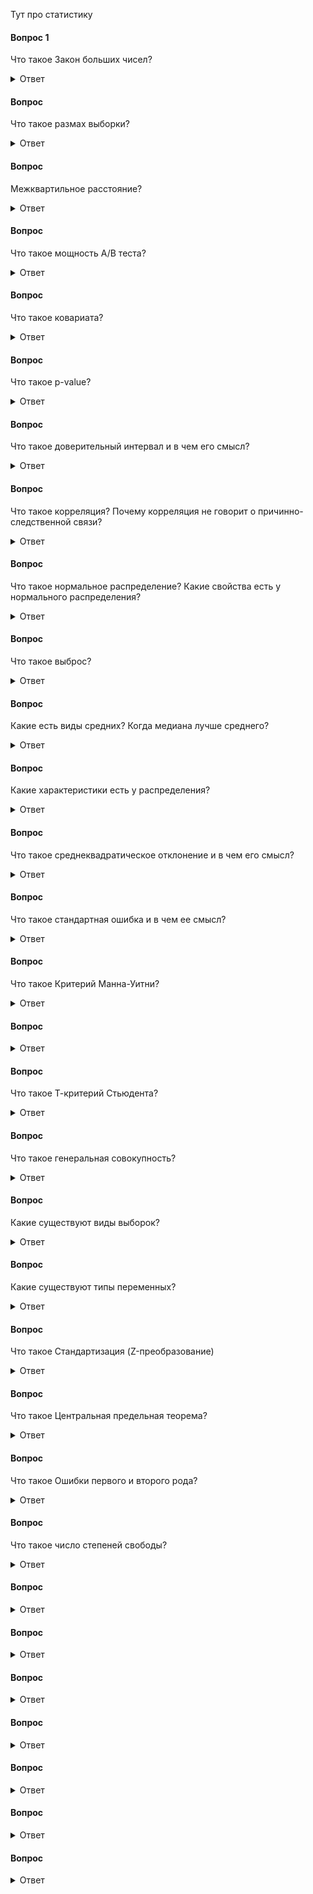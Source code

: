 Тут про статистику



#### Вопрос 1
Что такое Закон больших чисел?

<details>
<summary>Ответ</summary>
Закон больших чисел (ЗБЧ) гласит, что в большой выборке среднее значение этой выборке будет близко с теоретическому среднему. И чем больше выборка, тем ближе это эмпирическое среднее к теоретическому.
</details>

#### Вопрос
Что такое размах выборки?
<details>
<summary>Ответ</summary>
Размах выборки - это расстояние между максимальным и минимальным значениями выборки.
</details>

#### Вопрос
Межквартильное расстояние? 
<details>
<summary>Ответ</summary>
Межквартильное расстояние - это расстояние между первым и третьим квартилями или между 25 (1 квартиль) и 75 (3 квартиль) процентилями.
</details>


#### Вопрос
Что такое мощность A/B теста?
<details>
<summary>Ответ</summary>
Мощность теста (power) - это оценка вероятности обнаружить статистически значимые различия, если они действительно есть.
  
Эта вероятность рассчитывается так: 1 - P (ошибка 2 рода).

Ошибка второго рода — ошибочное принятие H0 гипотезы (что различий между вариантами эксперимента нет). Традиционно для A/B теста порог мощности принимается за 0.8 (80%), т.е. вероятность того, что мы ошибемся, если подтвердится H0 гипотеза - 20%.
Чем больше измерений в AB тесте, тем больше мощность этого теста. В многочисленные калькуляторы для оценки продолжительности A/B тестов мощность - один из параметров расчета.
</details>

#### Вопрос
Что такое ковариата?

<details>
<summary>Ответ</summary>
Ковариата - это метрика, которая коррелирует с целевой метрикой, может быть измерена до эксперимента и не зависит от других экспериментов. Это может быть какой-то признак - пол, возраст, участие в клубной программе и так далее.
</details>

#### Вопрос
Что такое p-value?
<details>
<summary>Ответ</summary>
P-value - это вероятность получить такое же или большее отклонение от средней (медианной) величины. Или вероятность ошибочно отклонить H0 гипотезу, т.е., что произойдет ошибка 1 рода (ошибочное отклонение H0 гипотезы).
Если p-value меньше порогового значения, нулевая гипотеза H0 может быть отклонена. При A/B тестировании в качестве порогового значения часто используют 0.05, реже используется 0.01.
</details>






#### Вопрос
Что такое доверительный интервал и в чем его смысл?

<details>
<summary>Ответ</summary>
Доварительный интервал - это диапазон значений выборочной совокупности, в который попадает среднее генеральной совокупности с определенной вероятностью.
  
Например, 95% доверительный интервал означает, что в диапазон значений от n1 до n2 с 95% вероятностью попадает среднее значение всей генеральной совокупности. Для нормального распределения это диапазон равняется среднее ± 1,96*σ. Сигма (σ) - это стандартное отклонение.
</details>

#### Вопрос
Что такое корреляция? Почему корреляция не говорит о причинно-следственной связи?

<details>
<summary>Ответ</summary>
Корреляция - это некоторая взаимосвязь между двумя величинами, т.е. изменения этих величин синхронны. Корреляция может бычть прямая и обратная. Кореляция принимает любое значение на отрезке от -1 до 1. Чем ближе значение к 1 (или к -1 соответственно), тем сильнее взаимосвязь между величинами. Чем ближе к 0 - тем взаимосвязь слабее.
  
Причинно-следственная связь - это явление, когда мы точно знаем, что из-за изменения одной величины изменится другая, например, из-за изменения цены на какое-либо сырье изменится и цена конечного продукта.

При этом приравнивать корреляцию и причинно-следственную связь нельзя, так как причин, по которым может наблюдаться корреляция, множество, среди них будут и те, которые нам неизвестны. Есть и просто случайные корреляции. 
</details>

#### Вопрос
Что такое нормальное распределение? Какие свойства есть у нормального распределения?

<details>
<summary>Ответ</summary>
Нормальное распределение - это распределение плотности вероятности, которое имеет колоколообразную форму. Также называется Гауссовым.
  
Закон нормального распределения находит свое отражение везде, где можно получить большое количество измерений — рост и вес людей, размеры листа дерева и так далее.

Свойства у нормального распределения:

- Колоколообразная форма, левая и правая стороны от среднего симметричны.

- Медиана, моде и среднее очень близки друг к другу.

- Значения, лежащие на одинаковом расстоянии от среднего, имеют равные частоты.

- Доверительные интервалы нормального распределения имеют следующие величины:

o	68.3% значений находятся в пределах ± 1 сигмы от среднего значения;

o	95.4% значений находятся в пределах ± 2 сигмы от среднего значения;

o	99.7% значений находятся в пределах ± 3 сигмы от среднего значения.

Сигма — стандартное отклонение
![Интервью SQL](https://github.com/TalkoDenis/interviews/blob/main/Statistics/Normal%20Distribution.png)
</details>

#### Вопрос
Что такое выброс?
<details>
<summary>Ответ</summary>
Выброс - элемент выборки, значительно отличающийся от других значений выборки. Один из вариантов определения выбросов:

_Выбросы_ - значения, за пределами полутора межквартильных интервалов от первого и третьего квартилей ≥ Q3 + (1,5 x IQR) и ≤ Q1 − (1,5 x IQR).

Графически можно посмотреть выбросы, построив распределения — гистограммы, боксплот. Пример графика боксплот представлен ниже.

![Интервью SQL](https://github.com/TalkoDenis/interviews/blob/main/Statistics/Boxplot.png)
</details>

#### Вопрос

Какие есть виды средних? Когда медиана лучше среднего?
<details>
<summary>Ответ</summary>
В распределении можно рассчитать несколько видов средних. Основные из них - математическое ожидание, мода, медиана, гармоническое, геометрическое, и др. Основные виды:
  
•	Среднее (математическое ожидание) - среднее значение случайной величины.

•	Мода - наиболее часто встречающееся значение.

•	Медиана - величина в выборке, которая делит выборку пополам. То есть половина значений выборки больше медианы, а половина - меньше.

Если распределение нормальное или близкое к нормальному, значения среднего, моды и медианы будут близки. Если у распределения длинный хвост справа или слева, то медиана и мода будут больше (или соответственно меньше) среднего.

Когда медиана лучше среднего? Медиану правильнее использовать, когда распределение скошено, имеет длинный хвост или имеет значительные выбросы. Например, когда необходимо посчитать среднюю зарплату по разнородной выборке, например, по целой стране.
</details>


#### Вопрос
Какие характеристики есть у распределения?
<details>
<summary>Ответ</summary>
У любого распределения есть характеристики, которые его описывают. Основные характеристики:
  
•	Средние: мода, медиана, математическое ожидание

•	Дисперсия

•	Среднеквадратичное отклонение

•	Квартили

•	Межквартильное расстояние

Мода - наиболее часто встречающееся значение.

Медиана - величина в выборке, которая делит выборку пополам. То есть половина значений выборки больше медианы, а половина - меньше.

Среднее (математическое ожидание) - среднее значение случайной величины. Рассчитывается также как сумма произведений всех ее значений на вероятности этих значений.

Дисперсия случайной величины - математическое ожидание квадрата отклонения случайной величины от её математического ожидания. Другими словами дисперсия - средний квадрат отклонений величины от среднего. Это значит, чем больше дисперсия, тем больше разброс значений от среднего. Возводится в квадрат, чтобы избежать отрицательных значений. Обычно обозначается как D.

Рассчитывается по формуле:

![Интервью SQL](https://github.com/TalkoDenis/interviews/blob/main/Statistics/%D0%94%D0%B8%D1%81%D0%BF%D0%B5%D1%80%D1%81%D0%B8%D1%8F%20%D1%81%D0%BB%D1%83%D1%87%D0%B0%D0%B9%D0%BD%D0%BE%D0%B9%20%D0%B2%D0%B5%D0%BB%D0%B8%D1%87%D0%B8%D0%BD%D1%8B.png)


При извлечении корня из дисперсии получаем среднеквадратичное (или стандартное отклонение) - показатель того, как сильно измерения отличаются от среднего значения.

Стандартное отклонение (среднеквадратичное отклонение) - это квадратный корень из дисперсии. Т.е. среднее расстояние от значения до среднего.

Обозначается как S (для выборки) или σ (для генеральной совокупности). Рассчитывается по формуле S = √D или по такой формуле:

![Интервью SQL](https://github.com/TalkoDenis/interviews/blob/main/Statistics/%D0%A1%D1%82%D0%B0%D0%BD%D0%B4%D0%B0%D1%80%D1%82%D0%BD%D0%BE%D0%B5%20%D0%BE%D1%82%D0%BA%D0%BB%D0%BE%D0%BD%D0%B5%D0%BD%D0%B8%D0%B5.png)

Т.е. складываем квадраты расстояний между значениями и средним, делим на количество элементов -1, и извлекаем корень.
Со стандартным отклонением связано правило трех сигм:
•	на расстоянии 1σ находится 68,26% значений
•	на расстоянии 2σ находится 95,44% значений
•	на расстоянии 3 находится 99,72% значений
И 95% значений находятся в пределах 1,96σ

![Интервью SQL](https://github.com/TalkoDenis/interviews/blob/main/Statistics/%D0%A1%D0%B8%D0%B3%D0%BC%D1%8B.png)

Квартиль переводится как четверть. Какие есть квартили:
•	0.25 квантиль - первый (нижний) квартиль
•	0.5 квантиль - второй квартиль, также называется также медианой
•	0.75 квантиль - третий (верхний) квартиль
Разница между третьим и первым квартилями называется межквартильным расстоянием. Другими словами, межквартильное расстояние - это расстояние между первым и третьим квартилями или между 25 (1 квартиль) и 75 (3 квартиль) процентилями.


</details>



#### Вопрос
Что такое среднеквадратическое отклонение и в чем его смысл?

<details>
<summary>Ответ</summary>
Стандартное отклонение (среднеквадратичное отклонение) - это квадратный корень из дисперсии. Т.е. среднее расстояние от значения до среднего.

Обозначается как S (для выборки) или σ (для генеральной совокупности). Рассчитывается по формуле S = √D или по такой формуле:

![Интервью SQL](https://github.com/TalkoDenis/interviews/blob/main/Statistics/%D0%A1%D1%82%D0%B0%D0%BD%D0%B4%D0%B0%D1%80%D1%82%D0%BD%D0%BE%D0%B5%20%D0%BE%D1%82%D0%BA%D0%BB%D0%BE%D0%BD%D0%B5%D0%BD%D0%B8%D0%B5.png)

Т.е. складываем квадраты расстояний между значениями и средним, делим на количество элементов -1, и извлекаем корень.
Со стандартным отклонением связано правило трех сигм:
•	на расстоянии 1σ находится 68,26% значений
•	на расстоянии 2σ находится 95,44% значений
•	на расстоянии 3 находится 99,72% значений
И 95% значений находятся в пределах 1,96σ

![Интервью SQL](https://github.com/TalkoDenis/interviews/blob/main/Statistics/%D0%A1%D0%B8%D0%B3%D0%BC%D1%8B.png)

Квартиль переводится как четверть. Какие есть квартили:
•	0.25 квантиль - первый (нижний) квартиль
•	0.5 квантиль - второй квартиль, также называется также медианой
•	0.75 квантиль - третий (верхний) квартиль
Разница между третьим и первым квартилями называется межквартильным расстоянием. Другими словами, межквартильное расстояние - это расстояние между первым и третьим квартилями или между 25 (1 квартиль) и 75 (3 квартиль) процентилями.
</details>



#### Вопрос
Что такое стандартная ошибка и в чем ее смысл?

<details>
<summary>Ответ</summary>
Стандартная ошибка среднего измеряет, насколько вероятно расхождение между средним значением выборки по сравнению со средним значением генеральной совокупности.
Рассчитывается по формуле

![Интервью SQL](https://github.com/TalkoDenis/interviews/blob/main/Statistics/%D0%A1%D1%82%D0%B0%D0%BD%D0%B4%D0%B0%D1%80%D1%82%D0%BD%D0%B0%D1%8F%20%D0%BE%D1%88%D0%B8%D0%B1%D0%BA%D0%B0%20%D1%81%D1%80%D0%B5%D0%B4%D0%BD%D0%B5%D0%B3%D0%BE.png)


S — стандартная ошибка среднего, n — количество наблюдений в выборке
Т.е. мы определяем диапазон значений выборки, которые можем «считать равными» среднему генеральной совокупности. Стандартную ошибку можно также интерпретировать как погрешность. Например, средняя зарплата равняется 50 000 ± 1 000


</details>



#### Вопрос
Что такое Критерий Манна-Уитни?

<details>
<summary>Ответ</summary>
U критерий Манна-Уитни - непараметрическая альтернатива т-критерия. Преимущество состоит в том, что критерий Манна-Уитни может работать с ненормально распределенными выборками.

Считается по формуле:

![Интервью SQL](https://github.com/TalkoDenis/interviews/blob/main/Statistics/%D0%9A%D1%80%D0%B8%D1%82%D0%B5%D1%80%D0%B8%D0%B9%20%D0%9C%D0%B0%D0%BD%D0%BD%D0%B0-%D0%A3%D0%B8%D1%82%D0%BD%D0%B8.png)
  
где n1 – объем выборки №1, n2 – объем выборки №2, Tx – большая из двух ранговых сумм, nx – объем максимальной выборки: nx= max(n1, n2).
</details>

#### Вопрос


<details>
<summary>Ответ</summary>

</details>


#### Вопрос
Что такое Т-критерий Стьюдента?

<details>
<summary>Ответ</summary>
Т-критерий Стьюдента — один из популярнейших параметрических стат. критериев. Используется для сравнения двух средних. Важное условие - нормальность распределения.
  
Считается по формуле:

![Интервью SQL](https://github.com/TalkoDenis/interviews/blob/main/Statistics/%D0%A2-%D0%BA%D1%80%D0%B8%D1%82%D0%B5%D1%80%D0%B8%D0%B9%20%D0%A1%D1%82%D1%8C%D1%8E%D0%B4%D0%B5%D0%BD%D1%82%D0%B0.png)

где x - средние значения выборок, m - стандартные ошибки выборок.
</details>

#### Вопрос
Что такое генеральная совокупность?

<details>
<summary>Ответ</summary>
Генеральная совокупность – совокупность всех объектов (единиц), относительно которых предполагается делать выводы при изучении конкретной задачи. Пример: рост всех мужчин, живущих в конкретном городе.

Зачастую очень сложно исследовать все объекты, поэтому из генеральной совокупности берут выборки. Важной характеристикой выборки является её репрезентативность. Под репрезентативностью выборки понимается соответствие характеристик выборки характеристикам генеральной совокупности в целом.

</details>

#### Вопрос
Какие существуют виды выборок?

<details>
<summary>Ответ</summary>
1. Вероятностные выборки – при создании таких выборок предполагается, что генеральная совокупность достаточно однородна и все её элементы одинаково доступны.
  
Простая случайная выборка (simple random sample) – случайный набор объектов из генеральной совокупности. Пример: 100 мужчин, участвующих в спортивных соревнованиях.

Стратифицированная выборка (stratified sample) – перед тем, как случайным образом отобрать объекты из генеральной совокупности, она разбивается на несколько страт (групп). Пример: мужчины 18-25 лет, 36-31, 32-36 и так далее. Потом уже из этих групп случайным образом набирается по N человек.

Групповая выборка (cluster sample) – также сначала генеральная совокупность делится на кластеры, при этом подразумевается, что кластеры между собой схожи. Пример: рост жителей Санкт-Петербурга. Жители делятся на районы (Адмиралтейский, Василеостровский и т.д.), а потом случайно отбираются люди из нескольких случайно выбранных районов для исследования.
  
2. Невероятностные выборки – отбор в такой выборке осуществляется не по принципам случайности, а по субъективным критериям – доступности объектов, типичности или равного представительства. Такие выборки могут встречаться, например, в социологических исследованиях. Нужно помнить, что данные, полученные на них обладают меньшей достоверностью.
</details>


#### Вопрос
Какие существуют типы переменных?

<details>
<summary>Ответ</summary>
Есть два типа переменных: количественные и качественные.
  
_Количественные_ – измеренные значения некоторого признака. Бывают непрерывные и дискретные.

_непрерывные_ – могут принимать любое значение на определенном промежутке. Например: рост человека.

_дискретные_ – могут принимать определенные значения. Например: число детей в семье (целые неотрицательные числа, то есть 3.5 ребенка быть не может)
  
_Качественные (номинативные / категориальные)_ – делят объекты на группы. Пример: кодировка пола человека (0 - мужчина, 1 женщина).

_Ранговые_ - показывают определённый ранг. Пример: результаты марафона: 1 – прибежал первым, 2 – вторым и так далее. Неизвестно, насколько различаются результаты участников между собой, известен порядок.

Важно отметить, что некоторые переменные, в зависимости от того, в какой шкале они представлены, могут относиться к разным категориям. Одним из таких примеров является переменная возраста. Количественная непрерывная - возраст, измеренный в днях/месяцах/годах. Ранговая переменная - возраст разбит на группы (очень часто встречается в анкетировании) - от 14-17 лет, 18-29 лет и так далее.

</details>


#### Вопрос
Что такое Стандартизация (Z-преобразование)

<details>
<summary>Ответ</summary>
Стандартизация (Z-преобразование) – преобразование, которое позволяет любую шкалу перевести в стандартную Z-шкалу (Z-scores), где среднее значение будет равно нулю, а стандартное отклонение – равняться 1. Форма
распределения при этом не изменится.
  
Таким образом, если из каждого наблюдения в выборке отнять среднее значение и разделить выражение на стандартное отклонение, то получается Z-шкала, где новое среднее станет равно нулю, а дисперсия – единице.

Считается по формуле:

![Интервью SQL](https://github.com/TalkoDenis/interviews/blob/main/Statistics/z-%D0%BF%D1%80%D0%B5%D0%BE%D0%B1%D1%80%D0%B0%D0%B7%D0%BE%D0%B2%D0%B0%D0%BD%D0%B8%D0%B5.png)

</details>



#### Вопрос
Что такое Центральная предельная теорема?

<details>
<summary>Ответ</summary>
Центральные предельные теоремы (ЦПТ) - класс теорем в теории вероятностей, утверждающих, что сумма достаточно большого количества слабо зависимых случайных величин, имеющих примерно одинаковые масштабы (ни одно из слагаемых не доминирует, не вносит в сумму определяющего вклада), имеет распределение, близкое к нормальному.

Так как многие случайные величины в приложениях формируются под влиянием нескольких слабо зависимых случайных факторов, их распределение считают нормальным. При этом должно соблюдаться условие, что ни один из факторов не является доминирующим. Центральные предельные теоремы в этих случаях обосновывают применением нормального распределения.
</details>


#### Вопрос
Что такое Ошибки первого и второго рода?

<details>
<summary>Ответ</summary>
Ошибка 1 рода (False positive) - это когда отклонили нулевую гипотезу, хотя она была верна (сказали, что есть эффект, когда на деле его нет, false alarm)

Ошибка 2 рода (False negative) - это когда не отклонили нулевую гипотезу, хотя верна была альтернативная. Другими словами сказали, что эффекта нет, когда на самом деле эффект есть.

Какая из этих ошибок хуже? Зависит от области работы. Например, если диагностируется заболевание, то лучше допустить ошибку 1 рода: лучше сказать пациенту, что он болен, и отправить его на дополнительные исследования, где подтвердится, что с ним всё в порядке. Хуже, если больному пациенту сказать, что он здоров, т.е. пропустить болезнь (другими словами, допустить ошибку 2 рода).

![Интервью SQL](https://github.com/TalkoDenis/interviews/blob/main/Statistics/%D0%9E%D1%88%D0%B8%D0%B1%D0%BA%D0%B0%20%D0%BF%D0%B5%D1%80%D0%B2%D0%BE%D0%B3%D0%BE%20%D0%B8%20%D0%B2%D1%82%D0%BE%D1%80%D0%BE%D0%B3%D0%BE%20%D1%80%D0%BE%D0%B4%D0%B0.jpg)
</details>



#### Вопрос
Что такое число степеней свободы?

<details>
<summary>Ответ</summary>
Число степеней свободы – количество элементов, которые могут варьироваться при расчете некоторого статистического показателя.

Например, если есть 10 наблюдений и известно среднее значение по этим 10 наблюдениям, то достаточно знать среднее и только 9 из них, чтобы узнать, чему равен 10 оставшийся элемент. Т.е. у последнего элемента нет никакой возможности варьировать свои значения.

В случае Т-распределения число степеней свободы зависит от количества наблюдений. Важно понимать, сколько элементов информации используется для расчета того или иного показателя. 
</details>


#### Вопрос


<details>
<summary>Ответ</summary>

</details>



#### Вопрос


<details>
<summary>Ответ</summary>

</details>



#### Вопрос


<details>
<summary>Ответ</summary>

</details>



#### Вопрос


<details>
<summary>Ответ</summary>

</details>



#### Вопрос


<details>
<summary>Ответ</summary>

</details>



#### Вопрос


<details>
<summary>Ответ</summary>

</details>



#### Вопрос


<details>
<summary>Ответ</summary>

</details>
